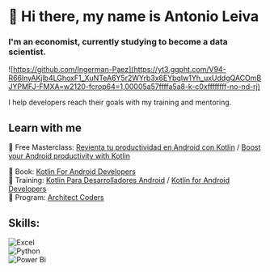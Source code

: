 # 👋 Hi there, my name is Antonio Leiva
### I'm an economist, currently studying to become a data scientist.

![https://github.com/Ingerman-Paez](https://yt3.ggpht.com/V94-R66lnyAKjlb4LGhoxF1_XuNTeA6Y5r2WYrb3x6EYbqIw1Yh_uxUddgQACOmBJYPMFJ-FMXA=w2120-fcrop64=1,00005a57ffffa5a8-k-c0xffffffff-no-nd-rj)

I help developers reach their goals with my training and mentoring.

## Learn with me

🎁 Free Masterclass: [Revienta tu productividad en Android con Kotlin](https://devexperto.com/training-gratis?utm_source=github) / [Boost your Android productivity with Kotlin](https://antonioleiva.com/free-training)

🥉 Book: [Kotlin For Android Developers](https://antonioleiva.com/book)</br>
🥈 Training: [Kotlin Para Desarrolladores Android](https://devexperto.com/curso-kotlin-online) / [Kotlin for Android Developers](https://antonioleiva.com/online-course)</br>
🥇 Program: [Architect Coders](https://architectcoders.com)

## Skills:
![Excel](https://img.shields.io/badge/Android-3DDC84?style=for-the-badge&logo=android&logoColor=white&labelColor=101010)</br>
![Python](https://img.shields.io/badge/Kotlin-0095D5?style=for-the-badge&logo=kotlin&logoColor=white&labelColor=101010)</br>
![Power Bi](https://img.shields.io/badge/Android_Studio-3DDC84?style=for-the-badge&logo=android-studio&logoColor=white&labelColor=101010)</br>
